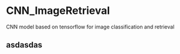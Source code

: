# CNN_ImageRetrieval
CNN model based on tensorflow for image classification and retrieval
## asdasdas

